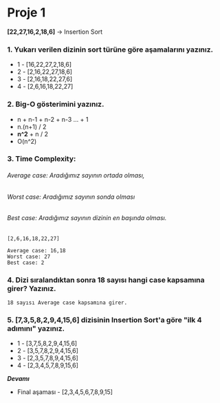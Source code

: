 # Proje 1

**[22,27,16,2,18,6]** -> Insertion Sort
### 1.  Yukarı verilen dizinin sort türüne göre aşamalarını yazınız.

* 1 - [16,22,27,2,18,6]
* 2 - [2,16,22,27,18,6]
* 3 - [2,16,18,22,27,6]
* 4 - [2,6,16,18,22,27]


### 2.  Big-O gösterimini yazınız.

* n + n-1 + n-2 + n-3 ... + 1 
* n.(n+1) / 2
* **n^2** + n / 2
* O(n^2)

### 3. Time Complexity:
###### Average case: Aradığımız sayının ortada olması,
###### Worst case: Aradığımız sayının sonda olması 
###### Best case: Aradığımız sayının dizinin en başında olması.

```
[2,6,16,18,22,27]

Average case: 16,18
Worst case: 27
Best case: 2
```

### 4. Dizi sıralandıktan sonra 18 sayısı hangi case kapsamına girer? Yazınız.

```
18 sayısı Average case kapsamına girer.
```

### 5. [7,3,5,8,2,9,4,15,6] dizisinin Insertion Sort'a göre "ilk 4 adımını" yazınız.

* 1 - [3,7,5,8,2,9,4,15,6]
* 2 - [3,5,7,8,2,9,4,15,6]
* 3 - [2,3,5,7,8,9,4,15,6]
* 4 - [2,3,4,5,7,8,9,15,6]

***Devamı***

* Final aşaması - [2,3,4,5,6,7,8,9,15]
